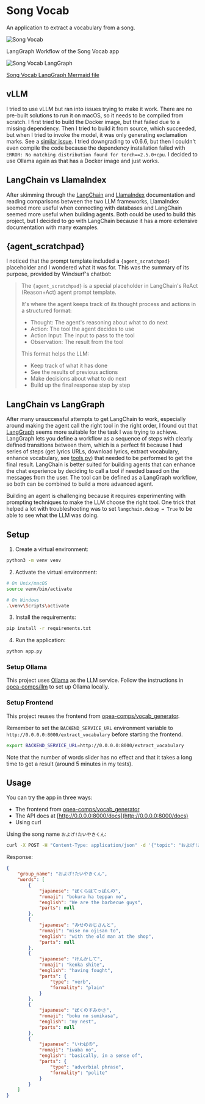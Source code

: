 # Song Vocab

An application to extract a vocabulary from a song.

![Song Vocab](assets/song-vocab.png)

LangGraph Workflow of the Song Vocab app

![Song Vocab LangGraph](assets/song-vocab-mermaid.png)

[Song Vocab LangGraph Mermaid file](assets/song-vocab.mermaid)

## vLLM
I tried to use vLLM but ran into issues trying to make it work.
There are no pre-built solutions to run it on macOS, so it needs to be compiled from scratch. I first tried to build the Docker image, but that failed due to a missing dependency. Then I tried to build it from source, which succeeded, but when I tried to invoke the model, it was only generating exclamation marks. See a [similar issue](https://github.com/vllm-project/vllm/issues/13035).
I tried downgrading to v0.6.6, but then I couldn't even compile the code because the dependency installation failed with `ERROR: No matching distribution found for torch==2.5.0+cpu`.
I decided to use Ollama again as that has a Docker image and just works.

## LangChain vs LlamaIndex
After skimming through the [LangChain](https://python.langchain.com/docs/introduction/) and [LlamaIndex](https://docs.llamaindex.ai/en/stable/) documentation and reading comparisons between the two LLM frameworks, LlamaIndex seemed more useful when connecting with databases and LangChain seemed more useful when building agents.
Both could be used to build this project, but I decided to go with LangChain because it has a more extensive documentation with many examples.


## {agent_scratchpad}

I noticed that the prompt template included a `{agent_scratchpad}` placeholder and I wondered what it was for.
This was the summary of its purpose, provided by Windsurf's chatbot:

> The `{agent_scratchpad}` is a special placeholder in LangChain's ReAct (Reason+Act) agent prompt template. 
> 
> It's where the agent keeps track of its thought process and actions in a structured format:
> - Thought: The agent's reasoning about what to do next
> - Action: The tool the agent decides to use
> - Action Input: The input to pass to the tool
> - Observation: The result from the tool
> 
> This format helps the LLM:
> - Keep track of what it has done
> - See the results of previous actions
> - Make decisions about what to do next
> - Build up the final response step by step


## LangChain vs LangGraph

After many unsuccessful attempts to get LangChain to work, especially around making the agent call the right tool in the right order, I found out that [LangGraph](https://langchain-ai.github.io/langgraph/) seems more suitable for the task I was trying to achieve. LangGraph lets you define a workflow as a sequence of steps with clearly defined transitions between them, which is a perfect fit because I had series of steps (get lyrics URLs, download lyrics, extract vocabulary, enhance vocabulary, see [tools.py](tools.py)) that needed to be performed to get the final result. LangChain is better suited for building agents that can enhance the chat experience by deciding to call a tool if needed based on the messages from the user. The tool can be defined as a LangGraph workflow, so both can be combined to build a more advanced agent.

Building an agent is challenging because it requires experimenting with prompting techniques to make the LLM choose the right tool. One trick that helped a lot with troubleshooting was to set `langchain.debug = True` to be able to see what the LLM was doing.

## Setup

1. Create a virtual environment:
```bash
python3 -m venv venv
```

2. Activate the virtual environment:
```bash
# On Unix/macOS
source venv/bin/activate

# On Windows
.\venv\Scripts\activate
```

3. Install the requirements:
```bash
pip install -r requirements.txt
```

4. Run the application:
```bash
python app.py
```

### Setup Ollama

This project uses [Ollama](https://ollama.com/) as the LLM service. Follow the instructions in [opea-comps/llm](../opea-comps/llm/README.md) to set up Ollama locally.

### Setup Frontend

This project reuses the frontend from [opea-comps/vocab_generator](../opea-comps/vocab_generator/README.md).

Remember to set the `BACKEND_SERVICE_URL` environment variable to `http://0.0.0.0:8000/extract_vocabulary` before starting the frontend.

```bash
export BACKEND_SERVICE_URL=http://0.0.0.0:8000/extract_vocabulary
```

Note that the number of words slider has no effect and that it takes a long time to get a result (around 5 minutes in my tests).

## Usage

You can try the app in three ways:
- The frontend from [opea-comps/vocab_generator](../opea-comps/vocab_generator/README.md)
- The API docs at [http://0.0.0.0:8000/docs](http://0.0.0.0:8000/docs)
- Using curl

Using the song name `およげ!たいやきくん`:

```bash
curl -X POST -H "Content-Type: application/json" -d '{"topic": "およげ!たいやきくん"}' http://0.0.0.0:8000/extract_vocabulary
```

Response:

```json
{
    "group_name": "およげ!たいやきくん",
    "words": [
        {
            "japanese": "ぼくらはてっぱんの",
            "romaji": "bokura ha teppan no",
            "english": "We are the barbecue guys",
            "parts": null
        },
        {
            "japanese": "みせのおじさんと",
            "romaji": "mise no ojisan to",
            "english": "with the old man at the shop",
            "parts": null
        },
        {
            "japanese": "けんかして",
            "romaji": "kenka shite",
            "english": "having fought",
            "parts": {
                "type": "verb",
                "formality": "plain"
            }
        },
        {
            "japanese": "ぼくのすみかさ",
            "romaji": "boku no sumikasa",
            "english": "my nest",
            "parts": null
        },
        {
            "japanese": "いわばの",
            "romaji": "iwaba no",
            "english": "basically, in a sense of",
            "parts": {
                "type": "adverbial phrase",
                "formality": "polite"
            }
        }
    ]
}
```
